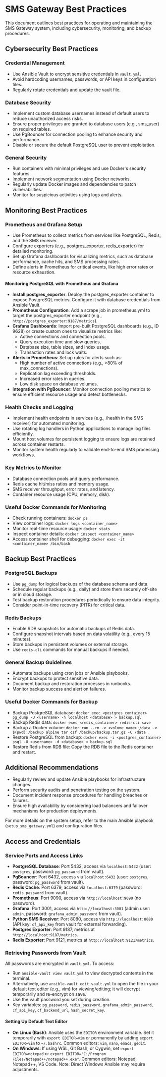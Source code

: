 # SMS Gateway Best Practices

This document outlines best practices for operating and maintaining the SMS Gateway system, including cybersecurity, monitoring, and backup procedures.

## Cybersecurity Best Practices

### Credential Management
- Use Ansible Vault to encrypt sensitive credentials in `vault.yml`.
- Avoid hardcoding usernames, passwords, or API keys in configuration files.
- Regularly rotate credentials and update the vault file.

### Database Security
- Implement custom database usernames instead of default users to reduce unauthorized access risks.
- Ensure proper privileges are granted to database users (e.g., sms_user) on required tables.
- Use PgBouncer for connection pooling to enhance security and performance.
- Disable or secure the default PostgreSQL user to prevent exploitation.

### General Security
- Run containers with minimal privileges and use Docker's security features.
- Implement network segmentation using Docker networks.
- Regularly update Docker images and dependencies to patch vulnerabilities.
- Monitor for suspicious activities using logs and alerts.

## Monitoring Best Practices

### Prometheus and Grafana Setup
- Use Prometheus to collect metrics from services like PostgreSQL, Redis, and the SMS receiver.
- Configure exporters (e.g., postgres_exporter, redis_exporter) for detailed monitoring.
- Set up Grafana dashboards for visualizing metrics, such as database performance, cache hits, and SMS processing rates.
- Define alerts in Prometheus for critical events, like high error rates or resource exhaustion.

#### Monitoring PostgreSQL with Prometheus and Grafana
- **Install postgres_exporter**: Deploy the postgres_exporter container to expose PostgreSQL metrics. Configure it with database credentials from Ansible Vault.
- **Prometheus Configuration**: Add a scrape job in prometheus.yml to target the postgres_exporter endpoint (e.g., `http://postgres_exporter:9187/metrics`).
- **Grafana Dashboards**: Import pre-built PostgreSQL dashboards (e.g., ID 9628) or create custom ones to visualize metrics like:
  - Active connections and connection pools.
  - Query execution time and slow queries.
  - Database size, table sizes, and index usage.
  - Transaction rates and lock waits.
- **Alerts in Prometheus**: Set up rules for alerts such as:
  - High number of active connections (e.g., >80% of max_connections).
  - Replication lag exceeding thresholds.
  - Increased error rates in queries.
  - Low disk space on database volumes.
- **Integration with PgBouncer**: Monitor connection pooling metrics to ensure efficient resource usage and detect bottlenecks.

### Health Checks and Logging
- Implement health endpoints in services (e.g., /health in the SMS receiver) for automated monitoring.
- Use rotating log handlers in Python applications to manage log files efficiently.
- Mount host volumes for persistent logging to ensure logs are retained across container restarts.
- Monitor system health regularly to validate end-to-end SMS processing workflows.

### Key Metrics to Monitor
- Database connection pools and query performance.
- Redis cache hit/miss ratios and memory usage.
- SMS receiver throughput, error rates, and latency.
- Container resource usage (CPU, memory, disk).

### Useful Docker Commands for Monitoring
- Check running containers: `docker ps`
- View container logs: `docker logs <container_name>`
- Monitor real-time resource usage: `docker stats`
- Inspect container details: `docker inspect <container_name>`
- Access container shell for debugging: `docker exec -it <container_name> /bin/bash`

## Backup Best Practices

### PostgreSQL Backups
- Use `pg_dump` for logical backups of the database schema and data.
- Schedule regular backups (e.g., daily) and store them securely off-site or in cloud storage.
- Test backup restoration procedures periodically to ensure data integrity.
- Consider point-in-time recovery (PITR) for critical data.

### Redis Backups
- Enable RDB snapshots for automatic backups of Redis data.
- Configure snapshot intervals based on data volatility (e.g., every 15 minutes).
- Store backups in persistent volumes or external storage.
- Use `redis-cli` commands for manual backups if needed.

### General Backup Guidelines
- Automate backups using cron jobs or Ansible playbooks.
- Encrypt backups to protect sensitive data.
- Document backup and restoration processes in runbooks.
- Monitor backup success and alert on failures.

### Useful Docker Commands for Backup
- Backup PostgreSQL database: `docker exec <postgres_container> pg_dump -U <username> -h localhost <database> > backup.sql`
- Backup Redis data: `docker exec <redis_container> redis-cli save`
- Backup a Docker volume: `docker run --rm -v <volume_name>:/data -v $(pwd):/backup alpine tar czf /backup/backup.tar.gz -C /data .`
- Restore PostgreSQL from backup: `docker exec -i <postgres_container> psql -U <username> -d <database> < backup.sql`
- Restore Redis from RDB file: Copy the RDB file to the Redis container and restart.

## Additional Recommendations

- Regularly review and update Ansible playbooks for infrastructure changes.
- Perform security audits and penetration testing on the system.
- Document incident response procedures for handling breaches or failures.
- Ensure high availability by considering load balancers and failover mechanisms for production deployments.

For more details on the system setup, refer to the main Ansible playbook (`setup_sms_gateway.yml`) and configuration files.

## Access and Credentials

### Service Ports and Access Links
- **PostgreSQL Database**: Port 5432, access via `localhost:5432` (user: `postgres`, password: `pg_password` from vault).
- **PgBouncer**: Port 6432, access via `localhost:6432` (user: `postgres`, password: `pg_password` from vault).
- **Redis Cache**: Port 6379, access via `localhost:6379` (password: `redis_password` from vault).
- **Prometheus**: Port 9090, access via `http://localhost:9090` (no password).
- **Grafana**: Port 3001, access via `http://localhost:3001` (admin user: `admin`, password: `grafana_admin_password` from vault).
- **Python SMS Receiver**: Port 8080, access via `http://localhost:8080` (API key: `cf_api_key` from vault for external forwarding).
- **Postgres Exporter**: Port 9187, metrics at `http://localhost:9187/metrics`.
- **Redis Exporter**: Port 9121, metrics at `http://localhost:9121/metrics`.

### Retrieving Passwords from Vault
All passwords are encrypted in `vault.yml`. To access:
- Run `ansible-vault view vault.yml` to view decrypted contents in the terminal.
- Alternatively, use `ansible-vault edit vault.yml` to open the file in your default text editor (e.g., vim) for viewing/editing; it will decrypt temporarily and re-encrypt on save.
- Use the vault password you set during creation.
- Key variables: `pg_password`, `redis_password`, `grafana_admin_password`, `cf_api_key`, `cf_backend_url`, `hash_secret_key`.

#### Setting Up Default Text Editor
- **On Linux (Bash)**: Ansible uses the `EDITOR` environment variable. Set it temporarily with `export EDITOR=vim` or permanently by adding `export EDITOR=vim` to `~/.bashrc`. Common editors: `vim`, `nano`, `emacs`, `gedit`.
- **On Windows**: If using WSL, Git Bash, or Cygwin, set `export EDITOR=notepad` or `export EDITOR="C:/Program Files/Notepad++/notepad++.exe"`. Common editors: Notepad, Notepad++, VS Code. Note: Direct Windows Ansible may require adjustments.
